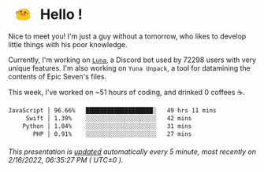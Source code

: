 <h1>   <img src="./spoink.gif" style="vertical-align:middle;" width="30px">   Hello ! </h1>

Nice to meet you! I'm just a guy without a tomorrow, who likes to develop little things with his poor knowledge.

Currently, I'm working on <a href='https://github.com/Asgarrrr/Luna'>`Luna`</a>, a Discord bot used by 72298 users with very unique features. I'm also working on `Yuna Unpack`, a tool for datamining the contents of Epic Seven's files.

This week, I've worked on ~51 hours of coding, and drinked 0 coffees ☕.

```
JavaScript │ 96.66%   ███████████████████░   49 hrs 11 mins
     Swift │ 1.39%    ░░░░░░░░░░░░░░░░░░░░   42 mins
    Python │ 1.04%    ░░░░░░░░░░░░░░░░░░░░   31 mins
       PHP │ 0.91%    ░░░░░░░░░░░░░░░░░░░░   27 mins
```

###### This presentation is [updated](https://github.com/Asgarrrr) automatically every 5 minute, most recently on 2/16/2022, 06:35:27 PM ( UTC±0 ).